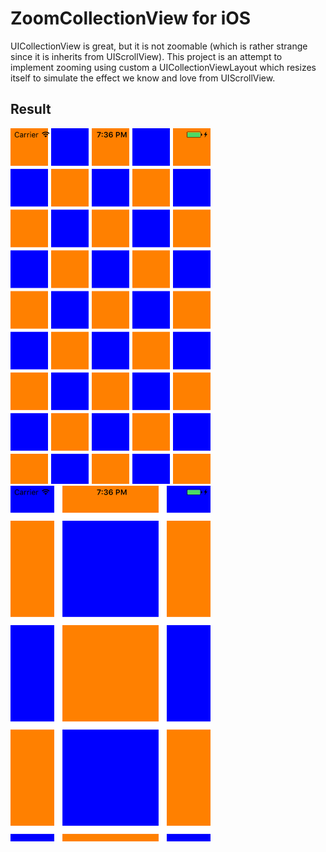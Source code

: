 # ZoomCollectionView for iOS
UICollectionView is great, but it is not zoomable (which is rather strange since
it is inherits from UIScrollView). This project is an attempt to implement zooming
using custom a UICollectionViewLayout which resizes itself to simulate the effect
we know and love from UIScrollView.

## Result
<img src="./scale-default.png" width="320" alt="Default" />
&nbsp;
&nbsp;
&nbsp;
&nbsp;
<img src="./scale-zoomed.png" width="320" alt="Zoomed" />
